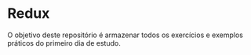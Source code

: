 # Redux 

O objetivo deste repositório é armazenar todos os exercícios e exemplos práticos do primeiro dia de estudo.